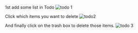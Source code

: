 1st add some list in Todo 
![todo 1](https://github.com/Simransinha456/Todo_React_and_TailwindCSS/assets/92973051/2769c050-fff4-4e9f-8b08-14aaae758b04)

Click which items you want to delete
![todo2](https://github.com/Simransinha456/Todo_React_and_TailwindCSS/assets/92973051/b6f950f3-543d-4fc8-8608-6d9626f8e98a)

And finally click on the trash box to delete those items.
![todo 3](https://github.com/Simransinha456/Todo_React_and_TailwindCSS/assets/92973051/151a21b1-c600-469c-bf39-ad6ca2894af4)


